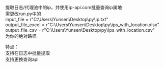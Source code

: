 提取日志/代理池中的ip，并使用ip-api.com批量查询ip属地  
需更改run.py中的  
input_file = r"C:\\Users\\Yunsen\\Desktop\\py\\ip.txt"  
output_file_excel = r"C:\\Users\\Yunsen\\Desktop\\py\\ips_with_location.xlsx"  
output_file_csv = r"C:\\Users\\Yunsen\\Desktop\\py\\ips_with_location.csv"  
为你的绝对路径  

特点：  
支持在日志中批量提取  
支持更换查询api  